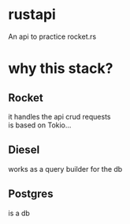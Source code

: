 # rustapi
An api to practice rocket.rs


# why this stack?
## Rocket 
it handles the api crud requests  
is based on Tokio...
## Diesel
works as a query builder for the db
## Postgres
is a db
